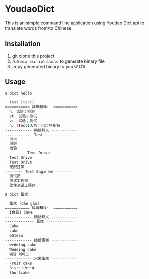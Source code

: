 # YoudaoDict

This is an simple command line application using Youdao Dict api to translate words from/to Chinese.

## Installation

1. git clone this project
2. run `mix escript.build` to generate binary file
3. copy generated binary to you `$PATH`

## Usage

```sh
$ dict hello

  test [test]
=========== 辞典翻译:  ===========
  n. 试验；检验
  vt. 试验；测试
  vi. 试验；测试
  n. (Test)人名；(英)特斯特
------------ 网络释义 ------------
------------ Test ------------
  测试
  测验
  检验
--------- Test Drive ---------
  Test Drive
  Test Drive
  无限狂飙
-------- Test Engineer -------
  测试员
  测试工程师
  软件测试工程师
```

```sh
$ dict 蛋糕

  蛋糕 [dàn gāo]
=========== 辞典翻译:  ===========
  [食品] cake
------------ 网络释义 ------------
------------- 蛋糕 -------------
  Cake
  cake
  Gâteau
------------ 结婚蛋糕 ------------
  wedding cake
  Wedding cake
  웨딩 케이크
------------ 水果蛋糕 ------------
  Fruit cake
  ショートケーキ
  Shortcake
```
